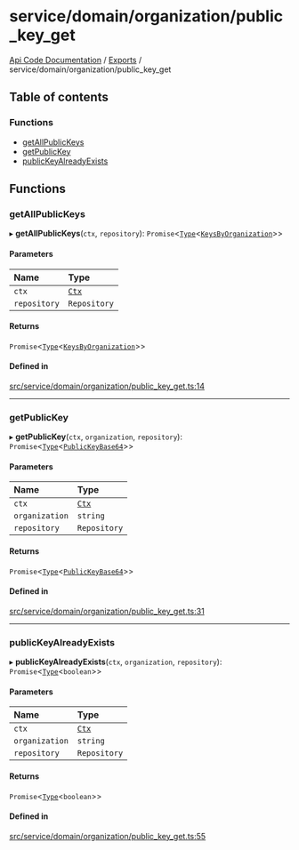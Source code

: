 # service/domain/organization/public\_key\_get
 
[Api Code Documentation](../README.md) / [Exports](../modules.md) / service/domain/organization/public\_key\_get

## Table of contents

### Functions

- [getAllPublicKeys](service_domain_organization_public_key_get.md#getallpublickeys)
- [getPublicKey](service_domain_organization_public_key_get.md#getpublickey)
- [publicKeyAlreadyExists](service_domain_organization_public_key_get.md#publickeyalreadyexists)

## Functions

### getAllPublicKeys

▸ **getAllPublicKeys**(`ctx`, `repository`): `Promise`\<[`Type`](result.md#type)\<[`KeysByOrganization`](service_domain_organization_public_key_eventsourcing.md#keysbyorganization)\>\>

#### Parameters

| Name | Type |
| :------ | :------ |
| `ctx` | [`Ctx`](../interfaces/lib_ctx.Ctx.md) |
| `repository` | `Repository` |

#### Returns

`Promise`\<[`Type`](result.md#type)\<[`KeysByOrganization`](service_domain_organization_public_key_eventsourcing.md#keysbyorganization)\>\>

#### Defined in

[src/service/domain/organization/public_key_get.ts:14](https://github.com/openkfw/TruBudget/blob/2e83742/api/src/service/domain/organization/public_key_get.ts#L14)

___

### getPublicKey

▸ **getPublicKey**(`ctx`, `organization`, `repository`): `Promise`\<[`Type`](result.md#type)\<[`PublicKeyBase64`](service_domain_organization_public_key.md#publickeybase64)\>\>

#### Parameters

| Name | Type |
| :------ | :------ |
| `ctx` | [`Ctx`](../interfaces/lib_ctx.Ctx.md) |
| `organization` | `string` |
| `repository` | `Repository` |

#### Returns

`Promise`\<[`Type`](result.md#type)\<[`PublicKeyBase64`](service_domain_organization_public_key.md#publickeybase64)\>\>

#### Defined in

[src/service/domain/organization/public_key_get.ts:31](https://github.com/openkfw/TruBudget/blob/2e83742/api/src/service/domain/organization/public_key_get.ts#L31)

___

### publicKeyAlreadyExists

▸ **publicKeyAlreadyExists**(`ctx`, `organization`, `repository`): `Promise`\<[`Type`](result.md#type)\<`boolean`\>\>

#### Parameters

| Name | Type |
| :------ | :------ |
| `ctx` | [`Ctx`](../interfaces/lib_ctx.Ctx.md) |
| `organization` | `string` |
| `repository` | `Repository` |

#### Returns

`Promise`\<[`Type`](result.md#type)\<`boolean`\>\>

#### Defined in

[src/service/domain/organization/public_key_get.ts:55](https://github.com/openkfw/TruBudget/blob/2e83742/api/src/service/domain/organization/public_key_get.ts#L55)
